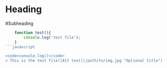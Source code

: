 Heading
=========
#Subheading
```javascript
	function test(){
		console.log('test file');
    }
```javascript

<code>console.log()</code>
> This is the test file![Alt text](/path/to/img.jpg "Optional title")
